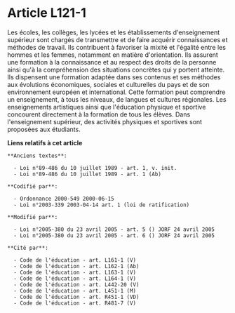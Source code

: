 # Article L121-1

Les écoles, les collèges, les lycées et les établissements d'enseignement supérieur sont chargés de transmettre et de faire
acquérir connaissances et méthodes de travail. Ils contribuent à favoriser la mixité et l'égalité entre les hommes et les
femmes, notamment en matière d'orientation. Ils assurent une formation à la connaissance et au respect des droits de la
personne ainsi qu'à la compréhension des situations concrètes qui y portent atteinte. Ils dispensent une formation adaptée
dans ses contenus et ses méthodes aux évolutions économiques, sociales et culturelles du pays et de son environnement
européen et international. Cette formation peut comprendre un enseignement, à tous les niveaux, de langues et cultures
régionales. Les enseignements artistiques ainsi que l'éducation physique et sportive concourent directement à la formation de
tous les élèves. Dans l'enseignement supérieur, des activités physiques et sportives sont proposées aux étudiants.

**Liens relatifs à cet article**

	**Anciens textes**:

	  - Loi n°89-486 du 10 juillet 1989 - art. 1, v. init.
	  - Loi n°89-486 du 10 juillet 1989 - art. 1 (Ab)

	**Codifié par**:

	  - Ordonnance 2000-549 2000-06-15
	  - Loi n°2003-339 2003-04-14 art. 1 (loi de ratification)

	**Modifié par**:

	  - Loi n°2005-380 du 23 avril 2005 - art. 5 () JORF 24 avril 2005
	  - Loi n°2005-380 du 23 avril 2005 - art. 6 () JORF 24 avril 2005

	**Cité par**:

	  - Code de l'éducation - art. L161-1 (V)
	  - Code de l'éducation - art. L162-1 (Ab)
	  - Code de l'éducation - art. L163-1 (V)
	  - Code de l'éducation - art. L164-1 (V)
	  - Code de l'éducation - art. L442-20 (V)
	  - Code de l'éducation - art. L451-1 (M)
	  - Code de l'éducation - art. R451-1 (VD)
	  - Code de l'éducation - art. R481-7 (V)
